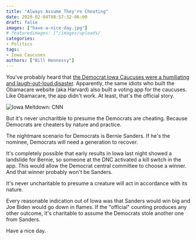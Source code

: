 ```yaml
---
title: "Always Assume They're Cheating"
date: 2020-02-04T08:57:32-06:00
draft: false
images: ["have-a-nice-day.jpg"]
# featuredimages: ["/images/uploads/
categories:
- Politics
tags:
- Iowa Caucuses
authors: ["Bill Hennessy"]
---
```


You've probably heard that [the Democrat Iowa Caucuses were a humiliating and laugh-out-loud disaster](https://www.thegatewaypundit.com/2020/02/omg-democrat-caucus-disaster-precinct-heads-told-to-take-pictures-of-caucus-results-text-to-manager-who-will-drive-it-to-hq-video/). Apparently, the same idiots who built the Obamacare website (aka Harvard) also built a voting app for the caucuses. Like Obamacare, the app didn't work. At least, that's the official story.

![Iowa Meltdown: CNN](/images/uploads/iowa_meltdown.png)

But it's never uncharitble to presume the Democrats are cheating. Because Democrats are cheaters by nature and practice. 

The nightmare scenario for Democrats is Bernie Sanders. If he's the nominee, Democrats will need a generation to recover. 

It's completely possible that early results in Iowa last night showed a landslide for Bernie, so someone at the DNC activated a kill switch in the app. This would allow the Democrat central committee to choose a winner. And that winner probably won't be Sanders. 

It's never uncharitable to presume a creature will act in accordance with its nature.

Every reasonable indication out of Iowa was that Sanders would win big and Joe Biden would go down in flames. If the "official" counting produces any other outcome, it's charitable to assume the Democrats stole another one from Sanders. 

Have a nice day. 